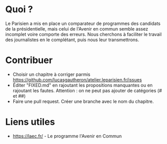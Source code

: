 # Quoi ?
Le Parisien a mis en place un comparateur de programmes des candidats de la présidentielle, mais celui de l'Avenir en commun semble assez incomplet voire comporte des erreurs. 
Nous cherchons à faciliter le travail des journalistes en le complétant, puis nous leur transmettrons.

# Contribuer

 * Choisir un chapitre à corriger parmis https://github.com/lucasgautheron/atelier.leparisien.fr/issues
 * Éditer "FIXED.md" en rajoutant les propositions manquantes ou en rajoutant les fautes. Attention : on ne peut pas ajouter de catégories (# et ##)
 * Faire une pull request. Créer une branche avec le nom du chapitre.
 
# Liens utiles
 * https://laec.fr/ - Le programme l'Avenir en Commun
